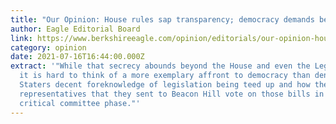 ```yaml
---
title: "Our Opinion: House rules sap transparency; democracy demands better"
author: Eagle Editorial Board
link: https://www.berkshireeagle.com/opinion/editorials/our-opinion-house-rules-sap-transparency-democracy-demands-better/article_0e5a11d0-e64b-11eb-b4e7-cb2ff72784eb.html
category: opinion
date: 2021-07-16T16:44:00.000Z
extract: '"While that secrecy abounds beyond the House and even the Legislature,
  it is hard to think of a more exemplary affront to democracy than denying Bay
  Staters decent foreknowledge of legislation being teed up and how the
  representatives that they sent to Beacon Hill vote on those bills in the
  critical committee phase."'
---
```

